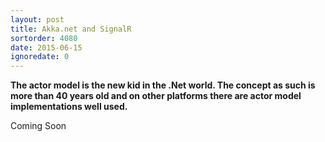 ```yaml
---
layout: post
title: Akka.net and SignalR
sortorder: 4080
date: 2015-06-15
ignoredate: 0
---
```


**The actor model is the new kid in the .Net world. The concept as such is more than 40 years old and on other platforms there are actor model implementations well used.**

Coming Soon
